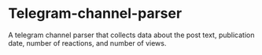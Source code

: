 # Telegram-channel-parser
A telegram channel parser that collects data about the post text, publication date, number of reactions, and number of views.

